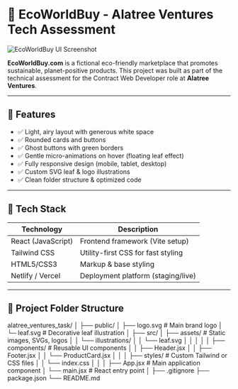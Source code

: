 # 🌿 EcoWorldBuy - Alatree Ventures Tech Assessment

![EcoWorldBuy UI Screenshot](./public/preview-screenshot.png)

**EcoWorldBuy.com** is a fictional eco-friendly marketplace that promotes sustainable, planet-positive products. This project was built as part of the technical assessment for the Contract Web Developer role at **Alatree Ventures**.

---

## 🌟 Features

- ✅ Light, airy layout with generous white space
- ✅ Rounded cards and buttons
- ✅ Ghost buttons with green borders
- ✅ Gentle micro-animations on hover (floating leaf effect)
- ✅ Fully responsive design (mobile, tablet, desktop)
- ✅ Custom SVG leaf & logo illustrations
- ✅ Clean folder structure & optimized code

---

## 🧰 Tech Stack

| Technology         | Description                        |
| ------------------ | ---------------------------------- |
| React (JavaScript) | Frontend framework (Vite setup)    |
| Tailwind CSS       | Utility-first CSS for fast styling |
| HTML5/CSS3         | Markup & base styling              |
| Netlify / Vercel   | Deployment platform (staging/live) |

---

## 📁 Project Folder Structure

alatree_ventures_task/
│
├── public/
│ ├── logo.svg # Main brand logo
│ └─ leaf.svg # Decorative leaf illustration
│
├── src/
│ ├── assets/ # Static images, SVGs, logos
│ │ └── illustrations/
│ │ └── leaf.svg
│ │
│ │
│ ├── components/ # Reusable UI components
│ │ ├── Header.jsx
│ │ ├── Footer.jsx
│ │ └── ProductCard.jsx
│ │
│ ├── styles/ # Custom Tailwind or CSS files
│ │ └── index.css
│ │
│ ├── App.jsx # Main application component
│ └── main.jsx # React entry point
│
├── .gitignore
├── package.json
└── README.md
